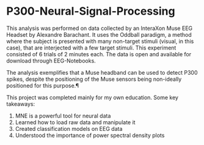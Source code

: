 # P300-Neural-Signal-Processing

This analysis was performed on data collected by an InteraXon Muse EEG Headset by Alexandre Barachant. It uses the Oddball paradigm, a method where the subject is presented with many non-target stimuli (visual, in this case), that are interjected with a few target stimuli. This experiment consisted of 6 trials of 2 minutes each. The data is open and available for download through EEG-Notebooks.

The analysis exemplifies that a Muse headband can be used to detect P300 spikes, despite the positioning of the Muse sensors being non-ideally positioned for this purpose.¶

This project was completed mainly for my own education. Some key takeaways:
1. MNE is a powerful tool for neural data 
2. Learned how to load raw data and manipulate it 
3. Created classification models on EEG data 
4. Understood the importance of power spectral density plots
